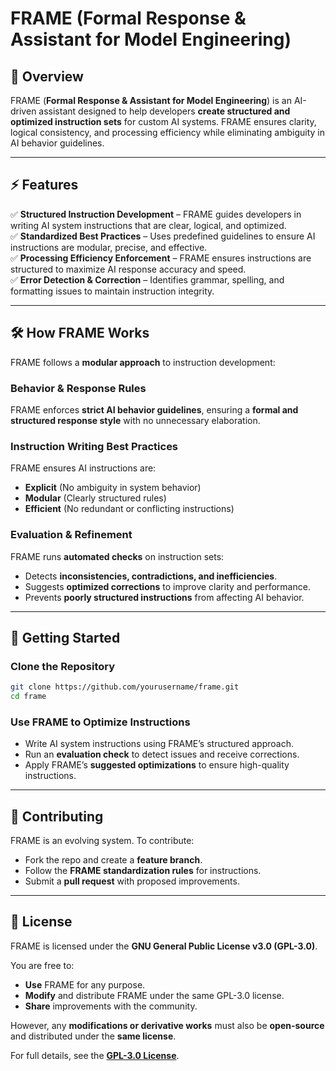 # FRAME (Formal Response & Assistant for Model Engineering)

## 📌 Overview
FRAME (**Formal Response & Assistant for Model Engineering**) is an AI-driven assistant designed to help developers **create structured and optimized instruction sets** for custom AI systems. FRAME ensures clarity, logical consistency, and processing efficiency while eliminating ambiguity in AI behavior guidelines.

---

## ⚡ Features
✅ **Structured Instruction Development** – FRAME guides developers in writing AI system instructions that are clear, logical, and optimized.  
✅ **Standardized Best Practices** – Uses predefined guidelines to ensure AI instructions are modular, precise, and effective.  
✅ **Processing Efficiency Enforcement** – FRAME ensures instructions are structured to maximize AI response accuracy and speed.  
✅ **Error Detection & Correction** – Identifies grammar, spelling, and formatting issues to maintain instruction integrity.  

---

## 🛠 How FRAME Works
FRAME follows a **modular approach** to instruction development:

### Behavior & Response Rules
FRAME enforces **strict AI behavior guidelines**, ensuring a **formal and structured response style** with no unnecessary elaboration.

### Instruction Writing Best Practices
FRAME ensures AI instructions are:
- **Explicit** (No ambiguity in system behavior)
- **Modular** (Clearly structured rules)
- **Efficient** (No redundant or conflicting instructions)

### Evaluation & Refinement
FRAME runs **automated checks** on instruction sets:
- Detects **inconsistencies, contradictions, and inefficiencies**.
- Suggests **optimized corrections** to improve clarity and performance.
- Prevents **poorly structured instructions** from affecting AI behavior.

---

## 🚀 Getting Started
### Clone the Repository
```bash
git clone https://github.com/yourusername/frame.git
cd frame
```

### Use FRAME to Optimize Instructions
- Write AI system instructions using FRAME’s structured approach.
- Run an **evaluation check** to detect issues and receive corrections.
- Apply FRAME’s **suggested optimizations** to ensure high-quality instructions.

---

## 🔧 Contributing
FRAME is an evolving system. To contribute:
- Fork the repo and create a **feature branch**.
- Follow the **FRAME standardization rules** for instructions.
- Submit a **pull request** with proposed improvements.

---

## 📄 License
FRAME is licensed under the **GNU General Public License v3.0 (GPL-3.0)**.  

You are free to:  
- **Use** FRAME for any purpose.  
- **Modify** and distribute FRAME under the same GPL-3.0 license.  
- **Share** improvements with the community.  

However, any **modifications or derivative works** must also be **open-source** and distributed under the **same license**.  

For full details, see the **[GPL-3.0 License](https://www.gnu.org/licenses/gpl-3.0.html)**.

